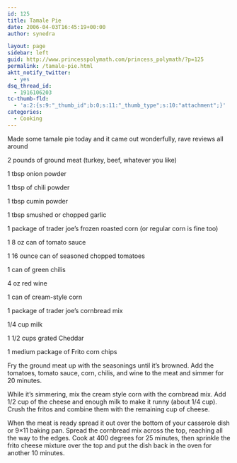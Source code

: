 ```yaml
---
id: 125
title: Tamale Pie
date: 2006-04-03T16:45:19+00:00
author: synedra

layout: page
sidebar: left
guid: http://www.princesspolymath.com/princess_polymath/?p=125
permalink: /tamale-pie.html
aktt_notify_twitter:
  - yes
dsq_thread_id:
  - 1916106203
tc-thumb-fld:
  - 'a:2:{s:9:"_thumb_id";b:0;s:11:"_thumb_type";s:10:"attachment";}'
categories:
  - Cooking
---
```

Made some tamale pie today and it came out wonderfully, rave reviews all around
  
2 pounds of ground meat (turkey, beef, whatever you like)
  
1 tbsp onion powder
  
1 tbsp of chili powder
  
1 tbsp cumin powder
  
1 tbsp smushed or chopped garlic
  
1 package of trader joe&#8217;s frozen roasted corn (or regular corn is fine too)
  
1 8 oz can of tomato sauce
  
1 16 ounce can of seasoned chopped tomatoes
  
1 can of green chilis
  
4 oz red wine
  
1 can of cream-style corn
  
1 package of trader joe&#8217;s cornbread mix
  
1/4 cup milk
  
1 1/2 cups grated Cheddar
  
1 medium package of Frito corn chips
  
Fry the ground meat up with the seasonings until it&#8217;s browned. Add the tomatoes, tomato sauce, corn, chilis, and wine to the meat and simmer for 20 minutes.
  
While it&#8217;s simmering, mix the cream style corn with the cornbread mix. Add 1/2 cup of the cheese and enough milk to make it runny (about 1/4 cup). Crush the fritos and combine them with the remaining cup of cheese.
  
When the meat is ready spread it out over the bottom of your casserole dish or 9&#215;11 baking pan. Spread the cornbread mix across the top, reaching all the way to the edges. Cook at 400 degrees for 25 minutes, then sprinkle the frito cheese mixture over the top and put the dish back in the oven for another 10 minutes.